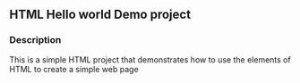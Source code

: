 ## HTML Hello world Demo project
### Description
This is a simple HTML project that demonstrates how to use the elements of HTML to create a simple web page
